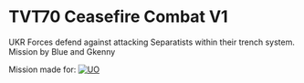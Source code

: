 # TVT70 Ceasefire Combat V1
UKR Forces defend against attacking Separatists within their trench system.
Mission by Blue and Gkenny

Mission made for:
[![UO](https://i.imgur.com/tdDmti1.jpg)](http://forums.unitedoperations.net/index.php/page/index.html)
